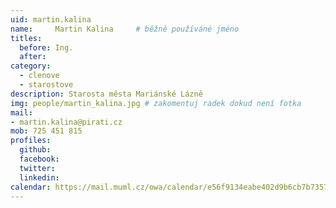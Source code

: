 ```yaml
---
uid: martin.kalina
name:     Martin Kalina 	# běžně používáné jméno
titles:
  before: Ing.
  after:
category:
  - clenove
  - starostove
description: Starosta města Mariánské Lázně
img: people/martin_kalina.jpg # zakomentuj radek dokud není fotka
mail:
- martin.kalina@pirati.cz
mob: 725 451 815
profiles:
  github:
  facebook:
  twitter:
  linkedin:
calendar: https://mail.muml.cz/owa/calendar/e56f9134eabe402d9b6cb7b7357a4d5c@muml.cz/ee2b5704d7d542a39e857f7f86d40d0e10503943037333784796/calendar.html  
---
```


